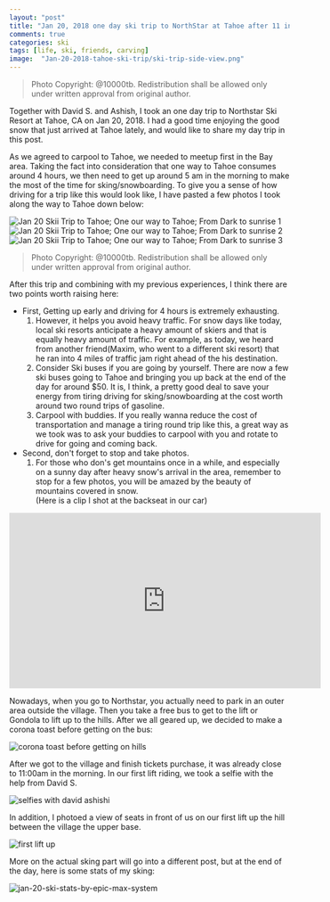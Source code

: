 ```yaml
---
layout: "post"
title: "Jan 20, 2018 one day ski trip to NorthStar at Tahoe after 11 inches of snow"
comments: true
categories: ski
tags: [life, ski, friends, carving]
image:  "Jan-20-2018-tahoe-ski-trip/ski-trip-side-view.png"
---
```


> Photo Copyright: @10000tb. Redistribution shall be allowed only under written approval from original author.

Together with David S. and Ashish, I took an one day trip to Northstar Ski Resort at Tahoe, CA on Jan 20, 2018. I had a good time enjoying the good snow that just arrived at Tahoe lately, and would like to share my day trip in this post.  
   
As we agreed to carpool to Tahoe, we needed to meetup first in the Bay area. Taking the fact into consideration that one way to Tahoe consumes around 4 hours, we then need to get up around 5 am in the morning to make the most of the time for sking/snowboarding. To give you a sense of how driving for a trip like this would look like, I have pasted a few photos I took along the way to Tahoe down below: 
  

![Jan 20 Skii Trip to Tahoe; One our way to Tahoe; From Dark to sunrise 1](/assets/img/Jan-20-2018-tahoe-ski-trip/jan-20-ski-triip-going-from-dark-to-sunrise-1.png)
![Jan 20 Skii Trip to Tahoe; One our way to Tahoe; From Dark to sunrise 2](/assets/img/Jan-20-2018-tahoe-ski-trip/jan-20-ski-triip-going-from-dark-to-sunrise-2.png)
![Jan 20 Skii Trip to Tahoe; One our way to Tahoe; From Dark to sunrise 3](/assets/img/Jan-20-2018-tahoe-ski-trip/jan-20-ski-triip-going-from-dark-to-sunrise-3.png)

> Photo Copyright: @10000tb. Redistribution shall be allowed only under written approval from original author.


After this trip and combining with my previous experiences, I think there are two points worth raising here:  
* First, Getting up early and driving for 4 hours is extremely exhausting.
  1. However, it helps you avoid heavy traffic. For snow days like today, local ski resorts anticipate a heavy amount of skiers and that is equally heavy amount of traffic. For example, as today, we heard from another friend(Maxim, who went to a different ski resort) that he ran into 4 miles of traffic jam right ahead of the his destination. 
  2. Consider Ski buses if you are going by yourself. There are now a few ski buses going to Tahoe and bringing you up back at the end of the day for around $50. It is, I think, a pretty good deal to save your energy from tiring driving for sking/snowboarding at the cost worth around two round trips of gasoline.
  3. Carpool with buddies. If you really wanna reduce the cost of transportation and manage a tiring round trip like this, a great way as we took was to  ask your buddies to carpool with you and rotate to drive for going and coming back.  
* Second, don't forget to stop and take photos.
  1. For those who don's get mountains once in a while, and especially on a sunny day after heavy snow's arrival in the area, remember to stop for a few photos, you will be amazed by the beauty of mountains covered in snow.  
(Here is a clip I shot at the backseat in our car)  

<iframe width="560" height="315" src="https://www.youtube.com/embed/OGswSvXUOxU" frameborder="0" allow="autoplay; encrypted-media" allowfullscreen></iframe>

 
Nowadays, when you go to Northstar, you actually need to park in an outer area outside the village. Then you take a free bus to get to the lift or Gondola to lift up to the hills. After we all geared up, we decided to make a corona toast before getting on the bus:  

![corona toast before getting on hills](/assets/img/Jan-20-2018-tahoe-ski-trip/corona-toast-before-getting-on-hills.JPG)

  
After we got to the village and finish tickets purchase, it was already close to 11:00am in the morning. In our first lift riding, we took a selfie with the help from David S.  

![selfies with david ashishi](/assets/img/Jan-20-2018-tahoe-ski-trip/selfies-with-david-ashish.JPG)

In addition, I photoed a view of seats in front of us on our first lift up the hill between the village the upper base.  

![first lift up](/assets/img/Jan-20-2018-tahoe-ski-trip/first-lift-up.JPG)
  
More on the actual sking part will go into a different post, but at the end of the day, here is some stats of my sking:  

![jan-20-ski-stats-by-epic-max-system](/assets/img/Jan-20-2018-tahoe-ski-trip/jan-20-ski-rides-stats-by-epic.png)
